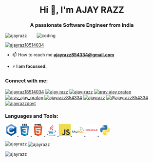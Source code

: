 <h1 align="center">Hi 👋, I'm AJAY RAZZ</h1>
<h3 align="center">A passionate Software Engineer from India</h3>

<img align="right" alt="coding" width="400" src="https://media2.giphy.com/media/v1.Y2lkPTc5MGI3NjExNTY0bm02djVzbjNoYWVmZzAwM2tpMnh5a2Rta3FncTB3eW5tZGJjNiZlcD12MV9pbnRlcm5hbF9naWZfYnlfaWQmY3Q9Zw/qgQUggAC3Pfv687qPC/giphy.gif">

<p align="left"> <img src="https://komarev.com/ghpvc/?username=ajayrazz&label=Profile%20views&color=0e75b6&style=flat" alt="ajayrazz" /> </p>

<p align="left"> <a href="https://twitter.com/ajayraz18514034" target="blank"><img src="https://img.shields.io/twitter/follow/ajayraz18514034?logo=twitter&style=for-the-badge" alt="ajayraz18514034" /></a> </p>

- 📫 How to reach me **ajayrazz854334@gmail.com**

- ⚡ **I am focussed.**

<h3 align="left">Connect with me:</h3>
<p align="left">
<a href="https://twitter.com/ajayraz18514034" target="blank"><img align="center" src="https://raw.githubusercontent.com/rahuldkjain/github-profile-readme-generator/master/src/images/icons/Social/twitter.svg" alt="ajayraz18514034" height="30" width="40" /></a>
<a href="https://linkedin.com/in/ajay razz" target="blank"><img align="center" src="https://raw.githubusercontent.com/rahuldkjain/github-profile-readme-generator/master/src/images/icons/Social/linked-in-alt.svg" alt="ajay razz" height="30" width="40" /></a>
<a href="https://stackoverflow.com/users/ajay-razz" target="blank"><img align="center" src="https://raw.githubusercontent.com/rahuldkjain/github-profile-readme-generator/master/src/images/icons/Social/stack-overflow.svg" alt="ajay-razz" height="30" width="40" /></a>
<a href="https://fb.com/arav ajay pratap" target="blank"><img align="center" src="https://raw.githubusercontent.com/rahuldkjain/github-profile-readme-generator/master/src/images/icons/Social/facebook.svg" alt="arav ajay pratap" height="30" width="40" /></a>
<a href="https://instagram.com/arav_ajay_pratap" target="blank"><img align="center" src="https://raw.githubusercontent.com/rahuldkjain/github-profile-readme-generator/master/src/images/icons/Social/instagram.svg" alt="arav_ajay_pratap" height="30" width="40" /></a>
<a href="https://www.hackerrank.com/ajayrazz854334" target="blank"><img align="center" src="https://raw.githubusercontent.com/rahuldkjain/github-profile-readme-generator/master/src/images/icons/Social/hackerrank.svg" alt="ajayrazz854334" height="30" width="40" /></a>
<a href="https://www.leetcode.com/ajayrazz" target="blank"><img align="center" src="https://raw.githubusercontent.com/rahuldkjain/github-profile-readme-generator/master/src/images/icons/Social/leet-code.svg" alt="ajayrazz" height="30" width="40" /></a>
<a href="https://www.hackerearth.com/@ajayrazz854334" target="blank"><img align="center" src="https://raw.githubusercontent.com/rahuldkjain/github-profile-readme-generator/master/src/images/icons/Social/hackerearth.svg" alt="@ajayrazz854334" height="30" width="40" /></a>
<a href="https://auth.geeksforgeeks.org/user/ajayrazzdoyt" target="blank"><img align="center" src="https://raw.githubusercontent.com/rahuldkjain/github-profile-readme-generator/master/src/images/icons/Social/geeks-for-geeks.svg" alt="ajayrazzdoyt" height="30" width="40" /></a>
</p>

<h3 align="left">Languages and Tools:</h3>
<p align="left"> <a href="https://www.cprogramming.com/" target="_blank" rel="noreferrer"> <img src="https://raw.githubusercontent.com/devicons/devicon/master/icons/c/c-original.svg" alt="c" width="40" height="40"/> </a> <a href="https://www.w3schools.com/css/" target="_blank" rel="noreferrer"> <img src="https://raw.githubusercontent.com/devicons/devicon/master/icons/css3/css3-original-wordmark.svg" alt="css3" width="40" height="40"/> </a> <a href="https://www.w3.org/html/" target="_blank" rel="noreferrer"> <img src="https://raw.githubusercontent.com/devicons/devicon/master/icons/html5/html5-original-wordmark.svg" alt="html5" width="40" height="40"/> </a> <a href="https://www.java.com" target="_blank" rel="noreferrer"> <img src="https://raw.githubusercontent.com/devicons/devicon/master/icons/java/java-original.svg" alt="java" width="40" height="40"/> </a> <a href="https://developer.mozilla.org/en-US/docs/Web/JavaScript" target="_blank" rel="noreferrer"> <img src="https://raw.githubusercontent.com/devicons/devicon/master/icons/javascript/javascript-original.svg" alt="javascript" width="40" height="40"/> </a> <a href="https://www.mysql.com/" target="_blank" rel="noreferrer"> <img src="https://raw.githubusercontent.com/devicons/devicon/master/icons/mysql/mysql-original-wordmark.svg" alt="mysql" width="40" height="40"/> </a> <a href="https://www.oracle.com/" target="_blank" rel="noreferrer"> <img src="https://raw.githubusercontent.com/devicons/devicon/master/icons/oracle/oracle-original.svg" alt="oracle" width="40" height="40"/> </a> <a href="https://www.python.org" target="_blank" rel="noreferrer"> <img src="https://raw.githubusercontent.com/devicons/devicon/master/icons/python/python-original.svg" alt="python" width="40" height="40"/> </a> </p>

<p><img align="left" src="https://github-readme-stats.vercel.app/api/top-langs?username=ajayrazz&show_icons=true&locale=en&layout=compact" alt="ajayrazz" /></p>

<p>&nbsp;<img align="center" src="https://github-readme-stats.vercel.app/api?username=ajayrazz&show_icons=true&locale=en" alt="ajayrazz" /></p>

<p><img align="center" src="https://github-readme-streak-stats.herokuapp.com/?user=ajayrazz&" alt="ajayrazz" /></p>
